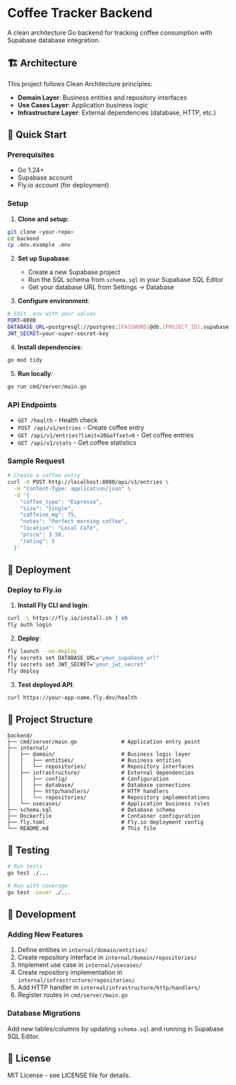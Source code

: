 # Coffee Tracker Backend

A clean architecture Go backend for tracking coffee consumption with Supabase database integration.

## 🏗️ Architecture

This project follows Clean Architecture principles:

- **Domain Layer**: Business entities and repository interfaces
- **Use Cases Layer**: Application business logic
- **Infrastructure Layer**: External dependencies (database, HTTP, etc.)

## 🚀 Quick Start

### Prerequisites

- Go 1.24+
- Supabase account
- Fly.io account (for deployment)

### Setup

1. **Clone and setup**:

```bash
git clone <your-repo>
cd backend
cp .env.example .env
```

2. **Set up Supabase**:

   - Create a new Supabase project
   - Run the SQL schema from `schema.sql` in your Supabase SQL Editor
   - Get your database URL from Settings → Database

3. **Configure environment**:

```bash
# Edit .env with your values
PORT=8080
DATABASE_URL=postgresql://postgres:[PASSWORD]@db.[PROJECT_ID].supabase.co:5432/postgres
JWT_SECRET=your-super-secret-key
```

4. **Install dependencies**:

```bash
go mod tidy
```

5. **Run locally**:

```bash
go run cmd/server/main.go
```

### API Endpoints

- `GET /health` - Health check
- `POST /api/v1/entries` - Create coffee entry
- `GET /api/v1/entries?limit=20&offset=0` - Get coffee entries
- `GET /api/v1/stats` - Get coffee statistics

### Sample Request

```bash
# Create a coffee entry
curl -X POST http://localhost:8080/api/v1/entries \
  -H "Content-Type: application/json" \
  -d '{
    "coffee_type": "Espresso",
    "size": "Single",
    "caffeine_mg": 75,
    "notes": "Perfect morning coffee",
    "location": "Local Café",
    "price": 3.50,
    "rating": 5
  }'
```

## 🚀 Deployment

### Deploy to Fly.io

1. **Install Fly CLI and login**:

```bash
curl -L https://fly.io/install.sh | sh
fly auth login
```

2. **Deploy**:

```bash
fly launch --no-deploy
fly secrets set DATABASE_URL="your_supabase_url"
fly secrets set JWT_SECRET="your_jwt_secret"
fly deploy
```

3. **Test deployed API**:

```bash
curl https://your-app-name.fly.dev/health
```

## 📁 Project Structure

```
backend/
├── cmd/server/main.go              # Application entry point
├── internal/
│   ├── domain/                     # Business logic layer
│   │   ├── entities/               # Business entities
│   │   └── repositories/           # Repository interfaces
│   ├── infrastructure/             # External dependencies
│   │   ├── config/                 # Configuration
│   │   ├── database/               # Database connections
│   │   ├── http/handlers/          # HTTP handlers
│   │   └── repositories/           # Repository implementations
│   └── usecases/                   # Application business rules
├── schema.sql                      # Database schema
├── Dockerfile                      # Container configuration
├── fly.toml                        # Fly.io deployment config
└── README.md                       # This file
```

## 🧪 Testing

```bash
# Run tests
go test ./...

# Run with coverage
go test -cover ./...
```

## 🔧 Development

### Adding New Features

1. Define entities in `internal/domain/entities/`
2. Create repository interface in `internal/domain/repositories/`
3. Implement use case in `internal/usecases/`
4. Create repository implementation in `internal/infrastructure/repositories/`
5. Add HTTP handler in `internal/infrastructure/http/handlers/`
6. Register routes in `cmd/server/main.go`

### Database Migrations

Add new tables/columns by updating `schema.sql` and running in Supabase SQL Editor.

## 📝 License

MIT License - see LICENSE file for details.
